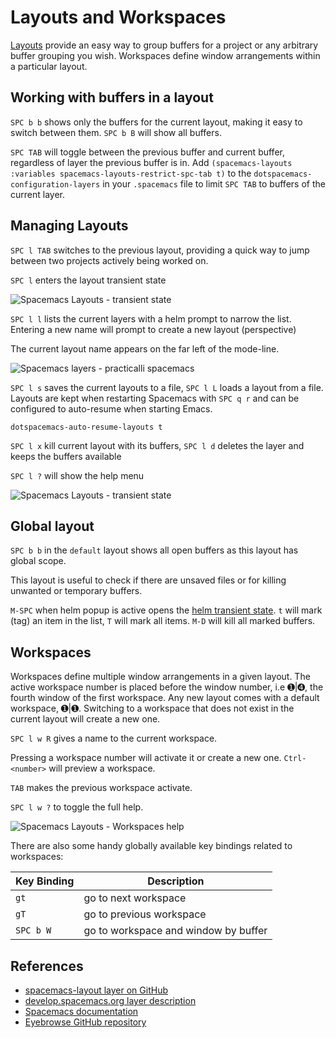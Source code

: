 # Layouts and Workspaces
[Layouts](http://develop.spacemacs.org/doc/DOCUMENTATION.html#layouts-and-workspaces) provide an easy way to group buffers for a project or any arbitrary buffer grouping you wish.  Workspaces define window arrangements within a particular layout.

## Working with buffers in a layout
`SPC b b` shows only the buffers for the current layout, making it easy to switch between them.  `SPC b B` will show all buffers.

`SPC TAB` will toggle between the previous buffer and current buffer, regardless of layer the previous buffer is in.  Add `(spacemacs-layouts :variables spacemacs-layouts-restrict-spc-tab t)` to the `dotspacemacs-configuration-layers` in your `.spacemacs` file to limit `SPC TAB` to buffers of the current layer.


## Managing Layouts
`SPC l TAB` switches to the previous layout, providing a quick way to jump between two projects actively being worked on.

`SPC l` enters the layout transient state

![Spacemacs Layouts - transient state](/images/spacemacs-layouts-transient-state-list.png)

`SPC l l` lists the current layers with a helm prompt to narrow the list.  Entering a new name will prompt to create a new layout (perspective)

The current layout name appears on the far left of the mode-line.

![Spacemacs layers - practicalli spacemacs](/images/spacemacs-layers-name.png)

`SPC l s` saves the current layouts to a file, `SPC l L` loads a layout from a file.  Layouts are kept when restarting Spacemacs with `SPC q r` and can be configured to auto-resume when starting Emacs.

```elisp
dotspacemacs-auto-resume-layouts t
```

`SPC l x`  kill current layout with its buffers, `SPC l d` deletes the layer and keeps the buffers available

`SPC l ?` will show the help menu

![Spacemacs Layouts - transient state](/images/spacemacs-layouts-help.png)




## Global layout

`SPC b b` in the `default` layout shows all open buffers as this layout has global scope.

This layout is useful to check if there are unsaved files or for killing unwanted or temporary buffers.

`M-SPC` when helm popup is active opens the [helm transient state](/why-spacemacs/helm-transient-state.md).  `t` will mark (tag) an item in the list, `T` will mark all items.  `M-D` will kill all marked buffers.



## Workspaces

Workspaces define multiple window arrangements in a given layout. The active workspace number is placed before the window number, i.e ➊|➍, the fourth window of the first workspace. Any new layout comes with a default workspace, ➊|➊.  Switching to a workspace that does not exist in the current layout will create a new one.

`SPC l w R` gives a name to the current workspace.

Pressing a workspace number will activate it or create a new one. `Ctrl-<number>` will preview a workspace.

`TAB` makes the previous workspace activate.

`SPC l w ?` to toggle the full help.

![Spacemacs Layouts - Workspaces help](/images/spacemacs-layouts-workspaces-help.png)

There are also some handy globally available key bindings related to workspaces:

| Key Binding | Description                          |
|-------------|--------------------------------------|
| `gt`        | go to next workspace                 |
| `gT`        | go to previous workspace             |
| `SPC b W`   | go to workspace and window by buffer |



## References
* [spacemacs-layout layer on GitHub](https://github.com/syl20bnr/spacemacs/tree/develop/layers/%2Bspacemacs/spacemacs-layouts)
* [develop.spacemacs.org layer description](https://develop.spacemacs.org/layers/+spacemacs/spacemacs-layouts/README.html)
* [Spacemacs documentation](http://develop.spacemacs.org/doc/DOCUMENTATION.html#layouts-and-workspaces)
* [Eyebrowse GitHub repository](https://github.com/wasamasa/eyebrowse)

